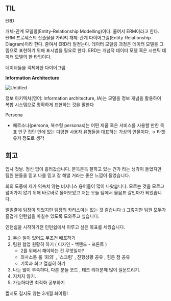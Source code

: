 ## TIL

ERD

개체-관계 모델링(Entity-Relationship Modelling)이다. 줄여서 ERM이라고 한다. ERM 프로세스의 산출물을 가리켜 개체-관계 다이어그램(Entity-Relationship Diagram)이라 한다. 줄여서 ERD라 일컫는다. 데이터 모델링 과정은 데이터 모델을 그림으로 표현하기 위해 표시법을 필요로 한다. ERD는 개념적 데이터 모델 혹은 시맨틱 데이터 모델의 한 타입이다.

데이터들을 객체화한 다이어그램

**Information Architecture** 

![Untitled](https://s3-us-west-2.amazonaws.com/secure.notion-static.com/f8326583-043a-40c6-b64f-17bc6d125bfe/Untitled.png)

정보 아키텍처(영어: Information architecture, IA)는 모델을 정보 개념을 활용하여 복합 시스템으로 명확하게 표현하는 것을 말한다

Persona 

- 페르소나(persona, 복수형 personas)는 어떤 제품 혹은 서비스를 사용할 만한 목표 인구 집단 안에 있는 다양한 사용자 유형들을 대표하는 가상의 인물이다. → 타겟 유저 정도로 생각



## 회고 

입사 첫날. 정신 없이 흘러갔습니다. 문득문득 잘하고 있는 건가 라는 생각이 들었지만 팀원 분들을 믿고 나를 믿고 잘 해낼 거라는 좋은 느낌이 들었습니다. 

회의 도중에 제가 익숙치 않는 비지니스 용어들이 많이 나왔습니다. 모르는 것을 모르고 넘어가지 않기 위해 바로바로 물어보았고 저는 오늘 팀에서 물음표 살인마가 되었습니다. 

얼떨결에 팀장이 되었지만 팀장의 카리스마는 없는 것 같습니다 :) 그렇지만 팀원 모두가 즐겁게 인턴쉽을 마칠수 있도록 도와주고 싶습니다.

인턴쉽을 시작하기전 인턴쉽에서 이루고 싶은 목표를 세웠습니다. 

1. 무슨 일이 있어도 무조건 배포하기
2. 팀원 협업 원활히 하기 ( 디자인 - 백엔드 - 프론트 )
    - 2를 위해서 해야하는 건 무엇일까?
    - 의사소통 룰 '회의' , '스크럼' , 진행상황 공유 , 힘든 점 공유
    - 기록과 회고 열심히 하기
3. 나는 많이 부족하다, 다른 분들 코드 , 테크 리더분께 많이 질문드리기.
4. 지치지 않기.
5. 가능하다면 최적화 공부하기

짧지도 길지도 않는 3개월 화이팅!